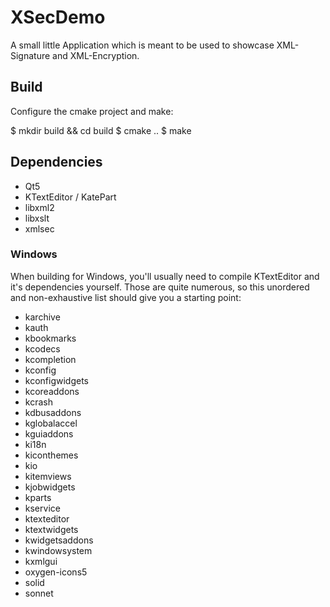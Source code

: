 XSecDemo
========


A small little Application which is meant to be used to showcase XML-Signature and XML-Encryption.


Build
-----

Configure the cmake project and make:

$ mkdir build && cd build
$ cmake ..
$ make


Dependencies
------------

* Qt5
* KTextEditor / KatePart
* libxml2
* libxslt
* xmlsec

### Windows

When building for Windows, you'll usually need to compile KTextEditor and it's dependencies yourself.
Those are quite numerous, so this unordered and non-exhaustive list should give you a starting point:

* karchive
* kauth
* kbookmarks
* kcodecs
* kcompletion
* kconfig
* kconfigwidgets
* kcoreaddons
* kcrash
* kdbusaddons
* kglobalaccel
* kguiaddons
* ki18n
* kiconthemes
* kio
* kitemviews
* kjobwidgets
* kparts
* kservice
* ktexteditor
* ktextwidgets
* kwidgetsaddons
* kwindowsystem
* kxmlgui
* oxygen-icons5
* solid
* sonnet



